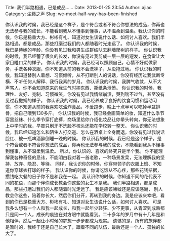 Title: 我们半路相遇，已是成品……
Date: 2013-01-25 23:54
Author: ajiao
Category: 尘籁之声
Slug: we-meet-half-way-has-been-finished

</p>
你认识我的时候，我已经是这个样子，是个符合或者不符合你想法的成品，你再也无法参与我的成长，不能看到我从不懂事到懂事，从不温柔到温柔。我认识你的时候，你已是稳重大方、彬彬有礼、知道对女生该说什么话、如何讨人喜欢。我们半路相遇，都是成品，那些打磨过我们的人都随着时光走远了。
你认识我的时候，我已是待嫁的年龄，你没有见过我和男生成群结队去翻墙爬树的样子。
你认识我的时候，我已经蓄了很久的长发，你没有见过我剪成一层一层的短发，在食堂让大家目瞪口呆的样子。
你认识我的时候，我已经可以照顾自己，心情不好就做家务，手洗各种衣服，你不知道从前的我不会洗袜子，从没拖过地。
你认识我的时候，我知道替别人着想、习惯倾听，从不打断别人的说话，你没有经历过我武断专横、不听任何人解释、我行我素的岁月。
你认识我的时候，我脾气收敛，从不大声骂人，你不会知道原来的我生气时摔东西、撕纸条泄愤。
你认识我的时候，我理性、友好、克制、习惯微笑，你没有见过我情绪崩溃，哭到喘不过气，甚至没有见过我撒娇的样子。
你认识我的时候，我已经养成了良好的饮食习惯和运动习惯，你不知道从前的我喜欢吃油炸食品，不爱跑步，晚上十点半可以吃掉半盆排骨，把自己喂到130多斤。
你认识我的时候，我已经会画简单的妆，知道什么季节穿黑丝袜、什么季节穿打底裤，商场里给你介绍化妆品让你晕头转向，你无法想象上中学时的我，早晨只刷牙不洗脸不梳头还能在学校转一整天。
你认识我的时候，我已经知道怎么和陌生人打交道、怎么在酒桌上全身而退，你没有见过我说话脸红、被一瓶啤酒醉倒睡一晚的时候。
你认识我的时候，我已经是这个样子，是个符合或者不符合你想法的成品，你再也无法参与我的成长，不能看到我从不懂事到懂事，从不温柔到温柔。
所以，你认识的、喜欢的终究只是半个我。
你不能理解我各种奇怪的忌讳，不能明白我对着一首老歌，一种场景发呆，无法理解我的坚持、放弃、隐忍、等待。
同样，我认识你的时候，你穿带领子的衣服上班、不知道你穿球衣打球的样子。
我认识你的时候，你请吃饭从不心疼，那些花钱拮据，攒钱吃大餐的日子你不是和我在一起。
我认识你的时候，你知道不同的花代表不同的花语，而那个伴你成长教会你这些的女生不是我。
我们半路相遇，都是成品，那些打磨过我们的人都随着时光走远了。
我是应该唏嘘还是应该感谢，
别人教会你这些，陪着你长大，然后你们分开，再转到我的身边。我是应该庆幸吧，看到的你已是稳重大方、彬彬有礼、知道对女生该说什么话，如何讨人喜欢。
可是我多么想有一个人和我一起成长，和我一起年少轻狂、少不更事，从青涩到成熟都只是同一个人，成长的痕迹在对方眼中就能看到。二十多年的岁月中有十几年是和他相伴，然后一起让小时候的梦想一步步都成为现实。
遗憾的是，所有的旅伴都是暂时的，我终于还是自己长大了，跟着不同的队伍，最后还是一个人、孤独的长大了。
